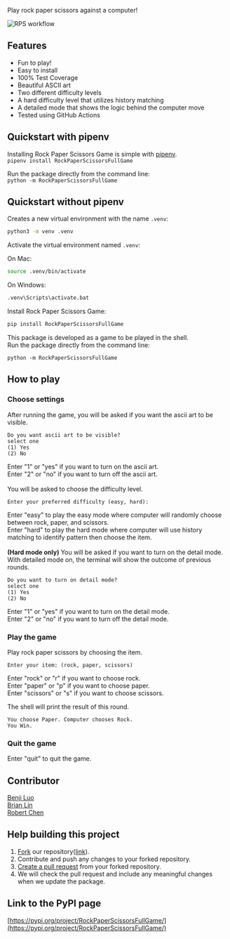 Play rock paper scissors against a computer!

![RPS workflow](https://github.com/software-students-fall2022/python-package-exercise-project-3-team-6/actions/workflows/tests.yml/badge.svg)

## Features
- Fun to play!
- Easy to install
- 100% Test Coverage
- Beautiful ASCII art
- Two different difficulty levels
- A hard difficulty level that utilizes history matching
- A detailed mode that shows the logic behind the computer move
- Tested using GitHub Actions

## Quickstart with pipenv

Installing Rock Paper Scissors Game is simple with [pipenv](https://pypi.org/project/pipenv/). <br>
```pipenv install RockPaperScissorsFullGame```

Run the package directly from the command line: <br>
```python -m RockPaperScissorsFullGame```


## Quickstart without pipenv

Creates a new virtual environment with the name `.venv`:

```bash
python3 -m venv .venv
```

Activate the virtual environment named `.venv`:

On Mac:

```bash
source .venv/bin/activate
```
On Windows:

```bash
.venv\Scripts\activate.bat
```

Install Rock Paper Scissors Game:
```bash
pip install RockPaperScissorsFullGame
```

This package is developed as a game to be played in the shell.<br>
Run the package directly from the command line: 
```bask
python -m RockPaperScissorsFullGame
```

## How to play
### Choose settings
After running the game, you will be asked if you want the ascii art to be visible.<br>
```
Do you want ascii art to be visible?
select one
(1) Yes
(2) No
```
Enter "1" or "yes" if you want to turn on the ascii art.<br>
Enter "2" or "no" if you want to turn off the ascii art.
<br/><br/>
You will be asked to choose the difficulty level.
```
Enter your preferred difficulty (easy, hard): 
```
Enter "easy" to play the easy mode where computer will randomly choose between rock, paper, and scissors. <br>
Enter "hard" to play the hard mode where computer will use history matching to identify pattern then choose the item.
<br/><br/>
**(Hard mode only)**
You will be asked if you want to turn on the detail mode. With detailed mode on, the terminal will show the outcome of previous rounds.
```
Do you want to turn on detail mode?
select one
(1) Yes
(2) No
```
Enter "1" or "yes" if you want to turn on the detail mode.<br>
Enter "2" or "no" if you want to turn off the detail mode.

### Play the game
Play rock paper scissors by choosing the item. 
```
Enter your item: (rock, paper, scissors)
```
Enter "rock" or "r" if you want to choose rock.<br>
Enter "paper" or "p" if you want to choose paper.<br>
Enter "scissors" or "s" if you want to choose scissors.<br>

The shell will print the result of this round. 
```
You choose Paper. Computer chooses Rock.
You Win.
``` 

### Quit the game
Enter "quit" to quit the game. 

## Contributor
[Benji Luo](https://github.com/BenjiLuo)<br>
[Brian Lin](https://github.com/blin007)<br>
[Robert Chen](https://github.com/RobertChenYF)

## Help building this project
1. [Fork](https://docs.github.com/en/get-started/quickstart/fork-a-repo#forking-a-repository) our repository([link](https://github.com/software-students-fall2022/python-package-exercise-project-3-team-6)).
2. Contribute and push any changes to your forked repository. 
3. [Create a pull request](https://docs.github.com/en/pull-requests/collaborating-with-pull-requests/proposing-changes-to-your-work-with-pull-requests/creating-a-pull-request-from-a-fork) from your forked repository. 
4. We will check the pull request and include any meaningful changes when we update the package. 
## Link to the PyPI page
[https://pypi.org/project/RockPaperScissorsFullGame/](https://pypi.org/project/RockPaperScissorsFullGame/)